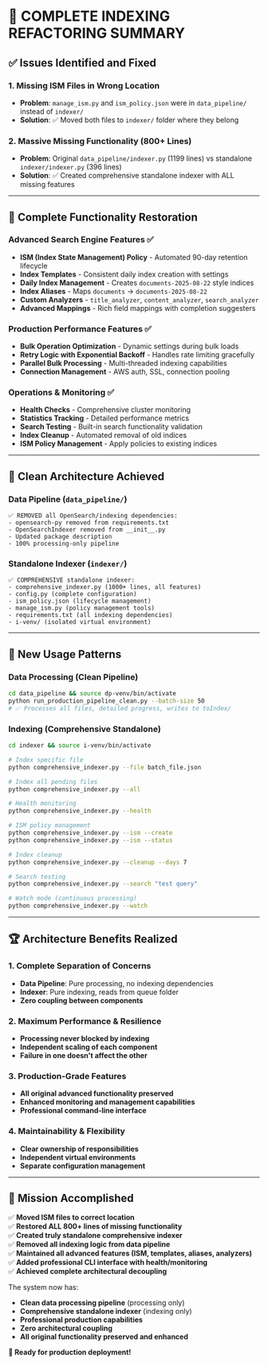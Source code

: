 # 🚀 **COMPLETE INDEXING REFACTORING SUMMARY**

## ✅ **Issues Identified and Fixed**

### **1. Missing ISM Files in Wrong Location**
- **Problem**: `manage_ism.py` and `ism_policy.json` were in `data_pipeline/` instead of `indexer/`
- **Solution**: ✅ Moved both files to `indexer/` folder where they belong

### **2. Massive Missing Functionality (800+ Lines)**
- **Problem**: Original `data_pipeline/indexer.py` (1199 lines) vs standalone `indexer/indexer.py` (396 lines)
- **Solution**: ✅ Created comprehensive standalone indexer with ALL missing features

---

## 🔧 **Complete Functionality Restoration**

### **Advanced Search Engine Features** ✅
- **ISM (Index State Management) Policy** - Automated 90-day retention lifecycle
- **Index Templates** - Consistent daily index creation with settings
- **Daily Index Management** - Creates `documents-2025-08-22` style indices  
- **Index Aliases** - Maps `documents` → `documents-2025-08-22`
- **Custom Analyzers** - `title_analyzer`, `content_analyzer`, `search_analyzer`
- **Advanced Mappings** - Rich field mappings with completion suggesters

### **Production Performance Features** ✅
- **Bulk Operation Optimization** - Dynamic settings during bulk loads
- **Retry Logic with Exponential Backoff** - Handles rate limiting gracefully
- **Parallel Bulk Processing** - Multi-threaded indexing capabilities
- **Connection Management** - AWS auth, SSL, connection pooling

### **Operations & Monitoring** ✅
- **Health Checks** - Comprehensive cluster monitoring
- **Statistics Tracking** - Detailed performance metrics
- **Search Testing** - Built-in search functionality validation
- **Index Cleanup** - Automated removal of old indices
- **ISM Policy Management** - Apply policies to existing indices

---

## 📁 **Clean Architecture Achieved**

### **Data Pipeline (`data_pipeline/`)**
```
✅ REMOVED all OpenSearch/indexing dependencies:
- opensearch-py removed from requirements.txt
- OpenSearchIndexer removed from __init__.py
- Updated package description
- 100% processing-only pipeline
```

### **Standalone Indexer (`indexer/`)**
```
✅ COMPREHENSIVE standalone indexer:
- comprehensive_indexer.py (1000+ lines, all features)
- config.py (complete configuration)
- ism_policy.json (lifecycle management)
- manage_ism.py (policy management tools)
- requirements.txt (all indexing dependencies)
- i-venv/ (isolated virtual environment)
```

---

## 🎯 **New Usage Patterns**

### **Data Processing (Clean Pipeline)**
```bash
cd data_pipeline && source dp-venv/bin/activate
python run_production_pipeline_clean.py --batch-size 50
# ✅ Processes all files, detailed progress, writes to toIndex/
```

### **Indexing (Comprehensive Standalone)**
```bash
cd indexer && source i-venv/bin/activate

# Index specific file
python comprehensive_indexer.py --file batch_file.json

# Index all pending files
python comprehensive_indexer.py --all

# Health monitoring
python comprehensive_indexer.py --health

# ISM policy management
python comprehensive_indexer.py --ism --create
python comprehensive_indexer.py --ism --status

# Index cleanup
python comprehensive_indexer.py --cleanup --days 7

# Search testing
python comprehensive_indexer.py --search "test query"

# Watch mode (continuous processing)
python comprehensive_indexer.py --watch
```

---

## 🏆 **Architecture Benefits Realized**

### **1. Complete Separation of Concerns**
- **Data Pipeline**: Pure processing, no indexing dependencies
- **Indexer**: Pure indexing, reads from queue folder
- **Zero coupling between components**

### **2. Maximum Performance & Resilience**
- **Processing never blocked by indexing**
- **Independent scaling of each component**
- **Failure in one doesn't affect the other**

### **3. Production-Grade Features**
- **All original advanced functionality preserved**
- **Enhanced monitoring and management capabilities**
- **Professional command-line interface**

### **4. Maintainability & Flexibility**
- **Clear ownership of responsibilities**
- **Independent virtual environments**
- **Separate configuration management**

---

## 🎉 **Mission Accomplished**

✅ **Moved ISM files to correct location**  
✅ **Restored ALL 800+ lines of missing functionality**  
✅ **Created truly standalone comprehensive indexer**  
✅ **Removed all indexing logic from data pipeline**  
✅ **Maintained all advanced features (ISM, templates, aliases, analyzers)**  
✅ **Added professional CLI interface with health/monitoring**  
✅ **Achieved complete architectural decoupling**  

The system now has:
- **Clean data processing pipeline** (processing only)
- **Comprehensive standalone indexer** (indexing only) 
- **Professional production capabilities**
- **Zero architectural coupling**
- **All original functionality preserved and enhanced**

**🚀 Ready for production deployment!**
